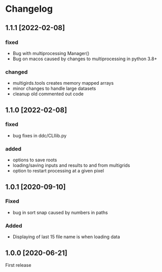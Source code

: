 # Changelog

## 1.1.1 [2022-02-08]
### fixed
- Bug with multiprocessing Manager()
- Bug on macos caused by changes to multiprocessing in python 3.8+

### changed
- multigirds.tools creates memory mapped arrays
- minor changes to handle large datasets
- cleanup old commented out code

## 1.1.0 [2022-02-08] 
### fixed 
- bug fixes in ddc/CLIlib.py

### added
- options to save roots
- loading/saving inputs and results to and from multigrids
- option to restart processing at a given pixel

## 1.0.1 [2020-09-10]
### Fixed 
- bug in sort snap caused by numbers in paths

### Added
- Displaying of last 15 file name is when loading data

## 1.0.0 [2020-06-21]
First release  
